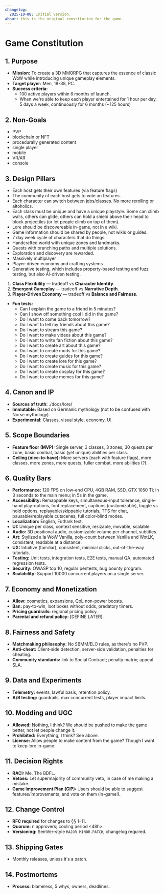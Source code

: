 ```yaml
---
changelog:
  2025-10-08: Initial version.
about: this is the original constitution for the game.
---
```


# Game Constitution

## 1. Purpose

- **Mission:** To create a 3D MMORPG that captures the essence of classic WoW while introducing unique gameplay elements.
- **Target player:** Men, 18-38, PC.
- **Success criteria:**
  - 100 active players within 6 months of launch.
  - When we're able to keep each player entertained for 1 hour per day, 5 days a week, continuously for 6 months (~125 hours)

## 2. Non-Goals

- PVP
- blockchain or NFT
- procedurally generated content
- single player
- mobile
- VR/AR
- console

## 3. Design Pillars

- Each host gets their own features (via feature flags)
- The community of each host gets to vote on features.
- Each character can switch between jobs/classes. No more rerolling or altoholics.
- Each class must be unique and have a unique playstyle. Some can climb walls, others can glide, others can hold a shield above their head to block projectiles (or let people climb on top of them).
- Lore should be discovereable in-game, not in a wiki.
- Game information should be shared by people, not wikis or guides.
- 7 day week cycle of characters that do things.
- Handcrafted world with unique zones and landmarks.
- Quests with branching paths and multiple solutions.
- Exploration and discovery are rewarded.
- Massively multiplayer
- Player-driven economy and crafting systems
- Generative testing, which includes property-based testing and fuzz testing, but also AI-driven testing.

1. **Class Flexibility** — tradeoff vs **Character Identity**.
2. **Emergent Gameplay** — tradeoff vs **Narrative Depth**.
3. **Player-Driven Economy** — tradeoff vs **Balance and Fairness**.

- **Fun tests:**
  - Can I explain the game to a friend in 5 minutes?
  - Can I show off something cool I did in the game?
  - Do I want to come back tomorrow?
  - Do I want to tell my friends about this game?
  - Do I want to stream this game?
  - Do I want to make videos about this game?
  - Do I want to write fan fiction about this game?
  - Do I want to create art about this game?
  - Do I want to create mods for this game?
  - Do I want to create guides for this game?
  - Do I want to create lore for this game?
  - Do I want to create music for this game?
  - Do I want to create cosplay for this game?
  - Do I want to create memes for this game?

## 4. Canon and IP

- **Sources of truth:** ./docs/lore/
- **Immutable:** Based on Germanic mythology (not to be confused with Norse mythology).
- **Experimental:** Classes, visual style, economy, UI.

## 5. Scope Boundaries

- **Feature floor (MVP):** Single server, 3 classes, 3 zones, 30 quests per zone, basic combat, basic (yet unique) abilities per class.
- **Ceiling (nice-to-have):** More servers (each with feature flags), more classes, more zones, more quests, fuller combat, more abilities (?).

## 6. Quality Bars

- **Performance:** 120 FPS on low-end CPU, 4GB RAM, SSD, GTX 1050 Ti; in 3 seconds to the main menu; in 5s in the game.
- **Accessibility:** Remappable keys, simultaneous-input tolerance, single-hand play-options, font replacement, captions
  (customizable), toggle vs hold options, replayable/skippable tutorials, TTS for chat, pausable/replayable cutscenes,
  full color-blind modes.
- **Localization:** English, Futhark text.
- **UI:** Unique per class, context sensitive, resizable, movable, scalable.
- **Audio:** 3D positional audio, customizable volume per channel, subtitles.
- **Art:** Stylized a la WoW Vanilla, poly-count between Vanilla and WotLK, consistent, readable at a distance.
- **UX:** Intuitive (familiar), consistent, minimal clicks, out-of-the-way tutorials.
- **Testing:** Unit tests, integration tests, E2E tests, manual QA, automated regression tests.
- **Security:** OWASP top 10, regular pentests, bug bounty program.
- **Scalability:** Support 10000 concurrent players on a single server.

## 7. Economy and Monetization

- **Allow:** cosmetics, expansions, QoL non-power boosts.
- **Ban:** pay-to-win, loot boxes without odds, predatory timers.
- **Pricing guardrails:** regional pricing policy.
- **Parental and refund policy:** [DEFINE LATER].

## 8. Fairness and Safety

- **Matchmaking philosophy:** No SBMM/ELO rules, as there's no PVP.
- **Anti-cheat:** Client-side detection, server-side validation, penalties for cheating.
- **Community standards:** link to Social Contract; penalty matrix; appeal SLA.

## 9. Data and Experiments

- **Telemetry:** events, lawful basis, retention policy.
- **A/B testing:** guardrails, max concurrent tests, player impact limits.

## 10. Modding and UGC

- **Allowed:** Nothing, I think? We should be pushed to make the game better, not let people change it.
- **Prohibited:** Everything, I think? See above.
- **License:** Allow people to make content from the game? Though I want to keep lore in-game.

## 11. Decision Rights

- **RACI:** Me. The BDFL.
- **Vetoes:** Let supermajority of community veto, in case of me making a mistake.
- **Game Improvement Plan (GIP):** Users should be able to suggest features/improvements, and vote on them (in-game!).

## 12. Change Control

- **RFC required** for changes to §§ 1–11.
- **Quorum:** n approvers; cooling period <48h>.
- **Versioning:** SemVer-style `MAJOR.MINOR.PATCH`; changelog required.

## 13. Shipping Gates

- Monthly releases, unless it's a patch.

## 14. Postmortems

- **Process:** blameless, 5 whys, owners, deadlines.
